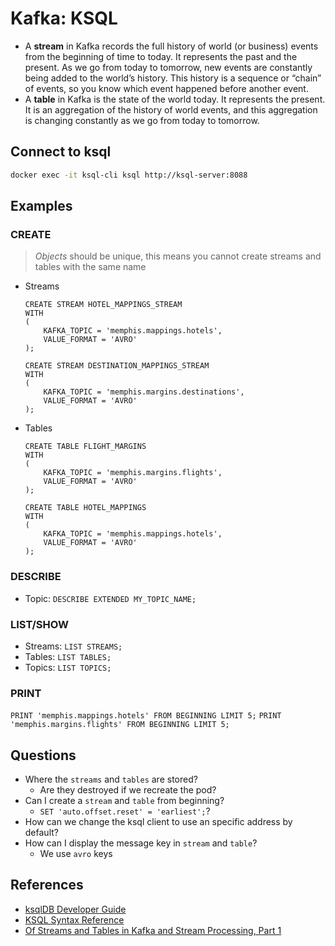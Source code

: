 # Kafka: KSQL

- A **stream** in Kafka records the full history of world (or business) events from the beginning of time to today. It represents the past and the present. As we go from today to tomorrow, new events are constantly being added to the world’s history. This history is a sequence or “chain” of events, so you know which event happened before another event.
- A **table** in Kafka is the state of the world today. It represents the present. It is an aggregation of the history of world events, and this aggregation is changing constantly as we go from today to tomorrow.

## Connect to ksql

```sh
docker exec -it ksql-cli ksql http://ksql-server:8088
```

## Examples

### CREATE

> _Objects_ should be unique, this means you cannot create streams and tables with the same name

- Streams

  ```ksql
  CREATE STREAM HOTEL_MAPPINGS_STREAM
  WITH
  (
      KAFKA_TOPIC = 'memphis.mappings.hotels',
      VALUE_FORMAT = 'AVRO'
  );
  ```

  ```ksql
  CREATE STREAM DESTINATION_MAPPINGS_STREAM
  WITH
  (
      KAFKA_TOPIC = 'memphis.margins.destinations',
      VALUE_FORMAT = 'AVRO'
  );
  ```

- Tables

  ```ksql
  CREATE TABLE FLIGHT_MARGINS
  WITH
  (
      KAFKA_TOPIC = 'memphis.margins.flights',
      VALUE_FORMAT = 'AVRO'
  );
  ```

  ```ksql
  CREATE TABLE HOTEL_MAPPINGS
  WITH
  (
      KAFKA_TOPIC = 'memphis.mappings.hotels',
      VALUE_FORMAT = 'AVRO'
  );
  ```

### DESCRIBE

- Topic: `DESCRIBE EXTENDED MY_TOPIC_NAME;`

### LIST/SHOW

- Streams: `LIST STREAMS;`
- Tables: `LIST TABLES;`
- Topics: `LIST TOPICS;`

### PRINT

`PRINT 'memphis.mappings.hotels' FROM BEGINNING LIMIT 5;`
`PRINT 'memphis.margins.flights' FROM BEGINNING LIMIT 5;`

## Questions

- Where the `streams` and `tables` are stored?
  - Are they destroyed if we recreate the pod?
- Can I create a `stream` and `table` from beginning?
  - `SET 'auto.offset.reset' = 'earliest';`?
- How can we change the ksql client to use an specific address by default?
- How can I display the message key in `stream` and `table`?
  - We use `avro` keys

## References

- [ksqlDB Developer Guide](https://docs.ksqldb.io/en/latest/developer-guide/)
- [KSQL Syntax Reference](https://docs.confluent.io/current/ksql/docs/developer-guide/syntax-reference.html#)
- [Of Streams and Tables in Kafka and Stream Processing, Part 1](https://www.michael-noll.com/blog/2018/04/05/of-stream-and-tables-in-kafka-and-stream-processing-part1/)
